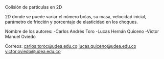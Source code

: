 Colisión de partículas en 2D

2D donde se puede variar el número bolas, su masa, velocidad inicial, parámetro de fricción y porcentaje de elasticidad en los choques.

Nombre de los autores:
-Carlos Andrés Toro
-Lucas Hernán Quiceno
-Victor Manuel Oviedo

Correos:
carlos.toroc@udea.edu.co
lucas.quiceno@udea.edu.co
victor.oviedo@udea.edu.co
